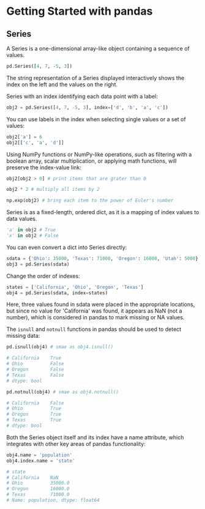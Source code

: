 # Getting Started with pandas

## Series

A Series is a one-dimensional array-like object containing a sequence of values.

```python
pd.Series([4, 7, -5, 3])
```

The string representation of a Series displayed interactively shows the index on the left and the values on the right.

Series with an index identifying each data point with a label:

```python
obj2 = pd.Series([4, 7, -5, 3], index=['d', 'b', 'a', 'c'])
```

You can use labels in the index when selecting single values or a set of values:

```python
obj2['a'] = 6
obj2[['c', 'a', 'd']]
```

Using NumPy functions or NumPy-like operations, such as filtering with a boolean array, scalar multiplication, or applying math functions, will preserve the index-value link:

```python
obj2[obj2 > 0] # print items that are grater than 0

obj2 * 2 # multiply all items by 2

np.exp(obj2) # bring each item to the power of Euler's number
```

Series is as a fixed-length, ordered dict, as it is a mapping of index values to data values.

```python
'a' in obj2 # True
'x' in obj2 # False
```

You can even convert a dict into Series directly:

```python
sdata = {'Ohio': 35000, 'Texas': 71000, 'Oregon': 16000, 'Utah': 5000}
obj3 = pd.Series(sdata)
```

Change the order of indexes:

```python
states = ['California', 'Ohio', 'Oregon', 'Texas']
obj4 = pd.Series(sdata, index=states)
```

Here, three values found in sdata were placed in the appropriate locations, but since no value for 'California' was found, it appears as NaN (not a number), which is considered in pandas to mark missing or NA values.

The `isnull` and `notnull` functions in pandas should be used to detect missing data:

```python
pd.isnull(obj4) # smae as obj4.isnull()

# California    True
# Ohio          False
# Oregon        False
# Texas         False
# dtype: bool

pd.notnull(obj4) # smae as obj4.notnull()

# California    False
# Ohio          True
# Oregon        True
# Texas         True
# dtype: bool
```

Both the Series object itself and its index have a name attribute, which integrates with other key areas of pandas functionality:

```python
obj4.name = 'population'
obj4.index.name = 'state'

# state
# California    NaN
# Ohio          35000.0
# Oregon        16000.0
# Texas         71000.0
# Name: population, dtype: float64
```
